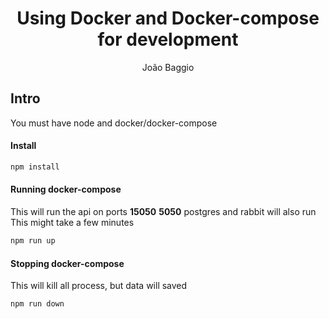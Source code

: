 
<div align="center">
  <h1>Using Docker and Docker-compose for development</h1>
  <p> João Baggio</p>
</div>

## Intro
You must have node and docker/docker-compose
#### Install 
 ~~~bash
npm install 
 ~~~

#### Running docker-compose 
This will run the api on ports **15050** **5050**
postgres and rabbit will also run
This might take a few minutes
 ~~~bash
npm run up 
 ~~~    


#### Stopping  docker-compose
This will kill all process, but data will saved
 ~~~bash
npm run down 
 ~~~
